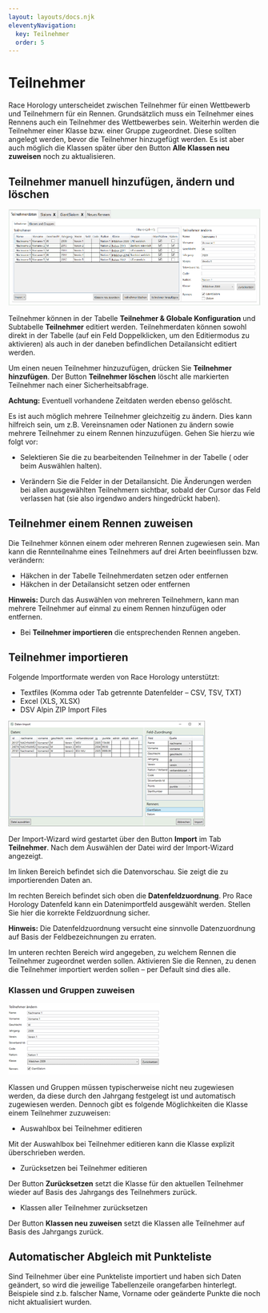 ```yaml
---
layout: layouts/docs.njk
eleventyNavigation:
  key: Teilnehmer
  order: 5
---
```


# Teilnehmer

Race Horology unterscheidet zwischen Teilnehmer für einen Wettbewerb und Teilnehmern für ein Rennen. Grundsätzlich muss ein Teilnehmer eines Rennens auch ein Teilnehmer des Wettbewerbes sein. Weiterhin werden die Teilnehmer einer Klasse bzw. einer Gruppe zugeordnet. Diese sollten angelegt werden, bevor die Teilnehmer hinzugefügt werden. Es ist aber auch möglich die Klassen später über den Button **Alle Klassen neu zuweisen** noch zu aktualisieren.

##	Teilnehmer manuell hinzufügen, ändern und löschen

![Kategorien](../../assets/images/de/teilnehmerdaten.png)

Teilnehmer können in der Tabelle **Teilnehmer & Globale Konfiguration** und Subtabelle **Teilnehmer** editiert werden. Teilnehmerdaten können sowohl direkt in der Tabelle (auf ein Feld Doppelklicken, um den Editiermodus zu aktivieren) als auch in der daneben befindlichen Detailansicht editiert werden.

Um einen neuen Teilnehmer hinzuzufügen, drücken Sie **Teilnehmer hinzufügen**. Der Button **Teilnehmer löschen** löscht alle markierten Teilnehmer nach einer Sicherheitsabfrage. 

**Achtung:** Eventuell vorhandene Zeitdaten werden ebenso gelöscht.

Es ist auch möglich mehrere Teilnehmer gleichzeitig zu ändern. Dies kann hilfreich sein, um z.B. Vereinsnamen oder Nationen zu ändern sowie mehrere Teilnehmer zu einem Rennen hinzuzufügen. Gehen Sie hierzu wie folgt vor:

-	Selektieren Sie die zu bearbeitenden Teilnehmer in der Tabelle (<Shift> oder <Strg> beim Auswählen halten).

-	Verändern Sie die Felder in der Detailansicht. Die Änderungen werden bei allen ausgewählten Teilnehmern sichtbar, sobald der Cursor das Feld verlassen hat (sie also irgendwo anders hingedrückt haben).

##	Teilnehmer einem Rennen zuweisen

Die Teilnehmer können einem oder mehreren Rennen zugewiesen sein. Man kann die Rennteilnahme eines Teilnehmers auf drei Arten beeinflussen bzw. verändern:

+ 	Häkchen in der Tabelle Teilnehmerdaten setzen oder entfernen
+ 	Häkchen in der Detailansicht setzen oder entfernen

**Hinweis:** Durch das Auswählen von mehreren Teilnehmern, kann man mehrere Teilnehmer auf einmal zu einem Rennen hinzufügen oder entfernen. 

+	Bei **Teilnehmer importieren** die entsprechenden Rennen angeben.

##	Teilnehmer importieren

Folgende Importformate werden von Race Horology unterstützt:

-	Textfiles (Komma oder Tab getrennte Datenfelder – CSV, TSV, TXT)
-	Excel (XLS, XLSX)
- DSV Alpin ZIP Import Files

![Daten-Import](../../assets/images/de/datenimport.png)

Der Import-Wizard wird gestartet über den Button **Import** im Tab **Teilnehmer**. Nach dem Auswählen der Datei wird der Import-Wizard angezeigt. 

Im linken Bereich befindet sich die Datenvorschau. Sie zeigt die zu importierenden Daten an. 

Im rechten Bereich befindet sich oben die **Datenfeldzuordnung**. Pro Race Horology Datenfeld kann ein Datenimportfeld ausgewählt werden. Stellen Sie hier die korrekte Feldzuordnung sicher.

**Hinweis:** Die Datenfeldzuordnung versucht eine sinnvolle Datenzuordnung auf Basis der Feldbezeichnungen zu erraten.

Im unteren rechten Bereich wird angegeben, zu welchem Rennen die Teilnehmer zugeordnet werden sollen. Aktivieren Sie die Rennen, zu denen die Teilnehmer importiert werden sollen – per Default sind dies alle.

###	Klassen und Gruppen zuweisen

![Kategorien](../../assets/images/de/teilnehmer_aendern.png)

Klassen und Gruppen müssen typischerweise nicht neu zugewiesen werden, da diese durch den Jahrgang festgelegt ist und automatisch zugewiesen werden. Dennoch gibt es folgende Möglichkeiten die Klasse einem Teilnehmer zuzuweisen:

-	Auswahlbox bei Teilnehmer editieren

Mit der Auswahlbox bei Teilnehmer editieren kann die Klasse explizit überschrieben werden.

-	Zurücksetzen bei Teilnehmer editieren

Der Button **Zurücksetzen** setzt die Klasse für den aktuellen Teilnehmer wieder auf Basis des Jahrgangs des Teilnehmers zurück. 

-	Klassen aller Teilnehmer zurücksetzen

Der Button **Klassen neu zuweisen** setzt die Klassen alle Teilnehmer auf Basis des Jahrgangs zurück.

## Automatischer Abgleich mit Punkteliste

Sind Teilnehmer über eine Punkteliste importiert und haben sich Daten geändert, so wird die jeweilige Tabellenzeile orangefarben hinterlegt. Beispiele sind z.b. falscher Name, Vorname oder geänderte Punkte die noch nicht aktualisiert wurden.
